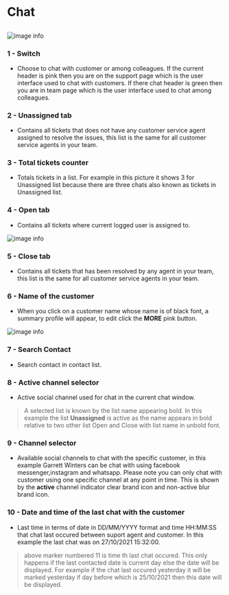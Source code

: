 # Chat

##


![image info](../../static/img/chats_img/chat01.jpg)

### 1 - Switch

+ Choose to chat with customer or among colleagues. If the current header is pink then you are on the support page which is the user interface used to chat with customers. If there chat header is green then you are in team page which is the user interface used to chat among colleagues.

### 2 - Unassigned tab

+ Contains all tickets that does not have any customer service agent assigned to resolve the issues, this list is the same for all customer service agents in your team.

### 3 - Total tickets counter

+ Totals tickets in a list. For example in this picture it shows 3 for Unassigned list
because there are three chats also known as tickets in Unassigned list.

### 4 - Open tab

+ Contains all tickets where current logged user is assigned to.

![image info](../../static/img/chats_img/sample_chat.jpg)

### 5 - Close tab

+ Contains all tickets that has been resolved by any agent in your team, this list is the same for all customer service agents in your team.

<!-- 1. Emoji Selector
 + Click on the icon to select emoji

2. Attachment
 + Supported attachment includes videos, audios, pdf files, documents and images.

3. Reply Bar
 + Type the message that you want the recipient to receive.

4. Voice Note Icon
 + Click this icon to send Voice note.

5. Hash Tag Icon
 + Appends hash tag to customer profile. Please note this is only applicable to customers who has profile with Rych. -->

### 6 - Name of the customer

+ When you click on a customer name whose name is of black font, a summary profile will appear,
to edit click the **MORE** pink button.

![image info](../../static/img/chats_img/summary_chat2.jpg)

### 7 - Search Contact

+ Search contact in contact list.

### 8 - Active channel selector

+ Active social channel used for chat in the current chat window.

> A selected list is known by the list name appearing bold. In this example the list **Unassigned** is active as the name appears in bold relative to two other list Open and Close with list name in unbold font.

### 9 - Channel selector

+ Available social channels to chat with the specific customer, in this example Garrett Winters can be chat with using facebook messenger,instagram and whatsapp. Please note you can only chat with customer using one specific channel at any point in time.
This is shown by the **active** channel indicator clear brand icon and non-active blur brand icon.

### 10 - Date and time of the last chat with the customer

+ Last time in terms of date in DD/MM/YYYY format and time HH:MM:SS that chat last occured    between suport agent and customer.
In this example the last chat was on 27/10/2021 15:32:00.

> above marker numbered 11 is time th last chat occured. This only happens if the last contacted date is current day else the date will be displayed. For example if the chat last occured yesterday it will be marked yesterday if day before which is 25/10/2021 then this date will be displayed.
